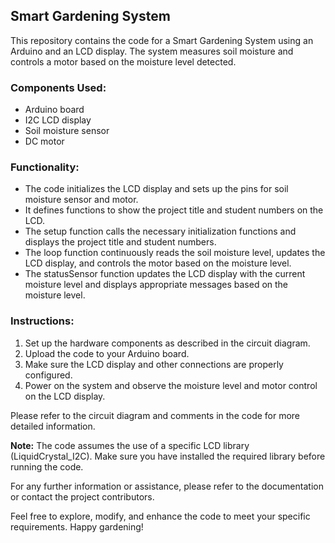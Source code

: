 ## Smart Gardening System

This repository contains the code for a Smart Gardening System using an Arduino and an LCD display. The system measures soil moisture and controls a motor based on the moisture level detected.

### Components Used:
- Arduino board
- I2C LCD display
- Soil moisture sensor
- DC motor

### Functionality:
- The code initializes the LCD display and sets up the pins for soil moisture sensor and motor.
- It defines functions to show the project title and student numbers on the LCD.
- The setup function calls the necessary initialization functions and displays the project title and student numbers.
- The loop function continuously reads the soil moisture level, updates the LCD display, and controls the motor based on the moisture level.
- The statusSensor function updates the LCD display with the current moisture level and displays appropriate messages based on the moisture level.

### Instructions:
1. Set up the hardware components as described in the circuit diagram.
2. Upload the code to your Arduino board.
3. Make sure the LCD display and other connections are properly configured.
4. Power on the system and observe the moisture level and motor control on the LCD display.

Please refer to the circuit diagram and comments in the code for more detailed information.

**Note:** The code assumes the use of a specific LCD library (LiquidCrystal_I2C). Make sure you have installed the required library before running the code.

For any further information or assistance, please refer to the documentation or contact the project contributors.


Feel free to explore, modify, and enhance the code to meet your specific requirements. Happy gardening!
